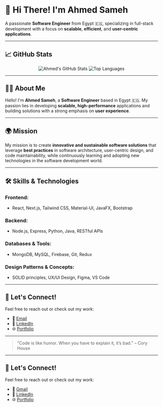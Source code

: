 # 👋 Hi There! I'm Ahmed Sameh

A passionate **Software Engineer** from Egypt 🇪🇬, specializing in full-stack development with a focus on **scalable**, **efficient**, and **user-centric applications**.

---

## 📈 GitHub Stats

<div align="center">
    <img src="https://github-readme-stats.vercel.app/api?username=ahmeddsameh-glitch&show_icons=true&theme=radical" alt="Ahmed's GitHub Stats" />
    <img src="https://github-readme-stats.vercel.app/api/top-langs/?username=ahmeddsameh-glitch&layout=compact&theme=radical" alt="Top Languages" />
</div>

---

## 👨‍💻 About Me

Hello! I'm **Ahmed Sameh**, a **Software Engineer** based in Egypt 🇪🇬. My passion lies in developing **scalable, high-performance** applications and building solutions with a strong emphasis on **user experience**.

---

## 🌍 Mission

My mission is to create **innovative and sustainable software solutions** that leverage **best practices** in software architecture, user-centric design, and code maintainability, while continuously learning and adopting new technologies in the software development world.

---

## 🛠️ Skills & Technologies

### Frontend:
- React, Next.js, Tailwind CSS, Material-UI, JavaFX, Bootstrap

### Backend:
- Node.js, Express, Python, Java, RESTful APIs

### Databases & Tools:
- MongoDB, MySQL, Firebase, Git, Redux

### Design Patterns & Concepts:
- SOLID principles, UX/UI Design, Figma, VS Code

---

## 🚀 Let's Connect!

Feel free to reach out or check out my work:

- 📧 [Email](mailto:a.samehpsn@gmail.com)
- 💼 [LinkedIn](https://www.linkedin.com/in/ahmed-sameh-3a8a55290)
- 🌐 [Portfolio](https://ahmeddsameh-glitch.github.io)

---

> "Code is like humor. When you have to explain it, it’s bad." – Cory House

---

## 🤝 Let's Connect!

Feel free to reach out or check out my work:

- 📧 [Gmail](mailto:a.samehpsn@gmail.com)
- 💼 [LinkedIn](https://www.linkedin.com/in/ahmed-sameh-3a8a55290)
- 🌐 [Portfolio](https://ahmeddsameh-glitch.github.io)
